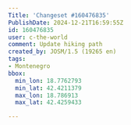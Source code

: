 ```yaml
---
Title: 'Changeset #160476835'
PublishDate: 2024-12-21T16:59:55Z
id: 160476835
user: c-the-world
comment: Update hiking path
created_by: JOSM/1.5 (19265 en)
tags:
- Montenegro
bbox:
  min_lon: 18.7762793
  min_lat: 42.4211379
  max_lon: 18.786913
  max_lat: 42.4259433

---
```

